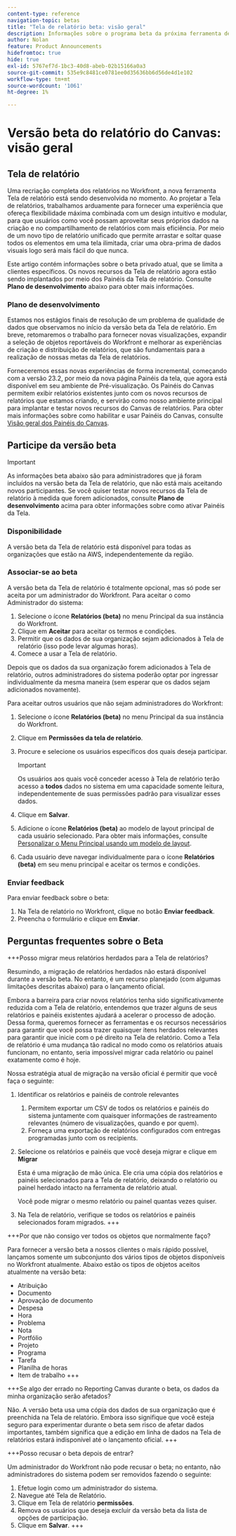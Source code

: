 ```yaml
---
content-type: reference
navigation-topic: betas
title: "Tela de relatório beta: visão geral"
description: Informações sobre o programa beta da próxima ferramenta de tela de relatório do Adobe Workfront
author: Nolan
feature: Product Announcements
hidefromtoc: true
hide: true
exl-id: 5767ef7d-1bc3-40d8-abeb-02b15166a0a3
source-git-commit: 535e9c8481ce0781ee0d35636bb6d56de4d1e102
workflow-type: tm+mt
source-wordcount: '1061'
ht-degree: 1%

---
```


# Versão beta do relatório do Canvas: visão geral

## Tela de relatório

Uma recriação completa dos relatórios no Workfront, a nova ferramenta Tela de relatório está sendo desenvolvida no momento. Ao projetar a Tela de relatórios, trabalhamos arduamente para fornecer uma experiência que ofereça flexibilidade máxima combinada com um design intuitivo e modular, para que usuários como você possam aproveitar seus próprios dados na criação e no compartilhamento de relatórios com mais eficiência. Por meio de um novo tipo de relatório unificado que permite arrastar e soltar quase todos os elementos em uma tela ilimitada, criar uma obra-prima de dados visuais logo será mais fácil do que nunca.

Este artigo contém informações sobre o beta privado atual, que se limita a clientes específicos. Os novos recursos da Tela de relatório agora estão sendo implantados por meio dos Painéis da Tela de relatório. Consulte **Plano de desenvolvimento** abaixo para obter mais informações.

### Plano de desenvolvimento

Estamos nos estágios finais de resolução de um problema de qualidade de dados que observamos no início da versão beta da Tela de relatório. Em breve, retomaremos o trabalho para fornecer novas visualizações, expandir a seleção de objetos reportáveis do Workfront e melhorar as experiências de criação e distribuição de relatórios, que são fundamentais para a realização de nossas metas da Tela de relatórios.

Forneceremos essas novas experiências de forma incremental, começando com a versão 23.2, por meio da nova página Painéis da tela, que agora está disponível em seu ambiente de Pré-visualização. Os Painéis do Canvas permitem exibir relatórios existentes junto com os novos recursos de relatórios que estamos criando, e servirão como nosso ambiente principal para implantar e testar novos recursos do Canvas de relatórios. Para obter mais informações sobre como habilitar e usar Painéis do Canvas, consulte [Visão geral dos Painéis do Canvas](/help/quicksilver/reports-and-dashboards/dashboards/creating-and-managing-dashboards/canvas-dashboards-overview.md).

## Participe da versão beta

>[!IMPORTANT]
>
>As informações beta abaixo são para administradores que já foram incluídos na versão beta da Tela de relatório, que não está mais aceitando novos participantes. Se você quiser testar novos recursos da Tela de relatório à medida que forem adicionados, consulte **Plano de desenvolvimento** acima para obter informações sobre como ativar Painéis da Tela.

### Disponibilidade

A versão beta da Tela de relatório está disponível para todas as organizações que estão na AWS, independentemente da região.

### Associar-se ao beta

A versão beta da Tela de relatório é totalmente opcional, mas só pode ser aceita por um administrador do Workfront. Para aceitar o como Administrador do sistema:

1. Selecione o ícone **Relatórios (beta)** no menu Principal da sua instância do Workfront.
1. Clique em **Aceitar** para aceitar os termos e condições.
1. Permitir que os dados de sua organização sejam adicionados à Tela de relatório (isso pode levar algumas horas).
1. Comece a usar a Tela de relatório.

Depois que os dados da sua organização forem adicionados à Tela de relatório, outros administradores do sistema poderão optar por ingressar individualmente da mesma maneira (sem esperar que os dados sejam adicionados novamente).

Para aceitar outros usuários que não sejam administradores do Workfront:

1. Selecione o ícone **Relatórios (beta)** no menu Principal da sua instância do Workfront.
1. Clique em **Permissões da tela de relatório**.
1. Procure e selecione os usuários específicos dos quais deseja participar.

   >[!IMPORTANT]
   >
   >Os usuários aos quais você conceder acesso à Tela de relatório terão acesso a **todos** dados no sistema em uma capacidade somente leitura, independentemente de suas permissões padrão para visualizar esses dados.

1. Clique em **Salvar**.
1. Adicione o ícone **Relatórios (beta)** ao modelo de layout principal de cada usuário selecionado. Para obter mais informações, consulte [Personalizar o Menu Principal usando um modelo de layout](/help/quicksilver/administration-and-setup/customize-workfront/use-layout-templates/customize-main-menu.md).
1. Cada usuário deve navegar individualmente para o ícone **Relatórios (beta)** em seu menu principal e aceitar os termos e condições.

### Enviar feedback

Para enviar feedback sobre o beta:

1. Na Tela de relatório no Workfront, clique no botão **Enviar feedback**.
1. Preencha o formulário e clique em **Enviar**.

## Perguntas frequentes sobre o Beta

+++Posso migrar meus relatórios herdados para a Tela de relatórios?

Resumindo, a migração de relatórios herdados não estará disponível durante a versão beta. No entanto, é um recurso planejado (com algumas limitações descritas abaixo) para o lançamento oficial.

Embora a barreira para criar novos relatórios tenha sido significativamente reduzida com a Tela de relatório, entendemos que trazer alguns de seus relatórios e painéis existentes ajudará a acelerar o processo de adoção. Dessa forma, queremos fornecer as ferramentas e os recursos necessários para garantir que você possa trazer quaisquer itens herdados relevantes para garantir que inicie com o pé direito na Tela de relatório. Como a Tela de relatório é uma mudança tão radical no modo como os relatórios atuais funcionam, no entanto, seria impossível migrar cada relatório ou painel exatamente como é hoje.

Nossa estratégia atual de migração na versão oficial é permitir que você faça o seguinte:

1. Identificar os relatórios e painéis de controle relevantes

   1. Permitem exportar um CSV de todos os relatórios e painéis do sistema juntamente com quaisquer informações de rastreamento relevantes (número de visualizações, quando e por quem).
   1. Forneça uma exportação de relatórios configurados com entregas programadas junto com os recipients.

1. Selecione os relatórios e painéis que você deseja migrar e clique em **Migrar**

   Esta é uma migração de mão única. Ele cria uma cópia dos relatórios e painéis selecionados para a Tela de relatório, deixando o relatório ou painel herdado intacto na ferramenta de relatório atual.

   Você pode migrar o mesmo relatório ou painel quantas vezes quiser.

1. Na Tela de relatório, verifique se todos os relatórios e painéis selecionados foram migrados.
+++

+++Por que não consigo ver todos os objetos que normalmente faço?

Para fornecer a versão beta a nossos clientes o mais rápido possível, lançamos somente um subconjunto dos vários tipos de objetos disponíveis no Workfront atualmente. Abaixo estão os tipos de objetos aceitos atualmente na versão beta:

* Atribuição
* Documento
* Aprovação de documento
* Despesa
* Hora
* Problema
* Nota
* Portfólio
* Projeto
* Programa
* Tarefa
* Planilha de horas
* Item de trabalho
+++

+++Se algo der errado no Reporting Canvas durante o beta, os dados da minha organização serão afetados?

Não. A versão beta usa uma cópia dos dados de sua organização que é preenchida na Tela de relatório. Embora isso signifique que você esteja seguro para experimentar durante o beta sem risco de afetar dados importantes, também significa que a edição em linha de dados na Tela de relatórios estará indisponível até o lançamento oficial.
+++

+++Posso recusar o beta depois de entrar?

Um administrador do Workfront não pode recusar o beta; no entanto, não administradores do sistema podem ser removidos fazendo o seguinte:

1. Efetue login como um administrador do sistema.
1. Navegue até Tela de Relatório.
1. Clique em Tela de relatório **permissões**.
1. Remova os usuários que deseja excluir da versão beta da lista de opções de participação.
1. Clique em **Salvar**.
+++
